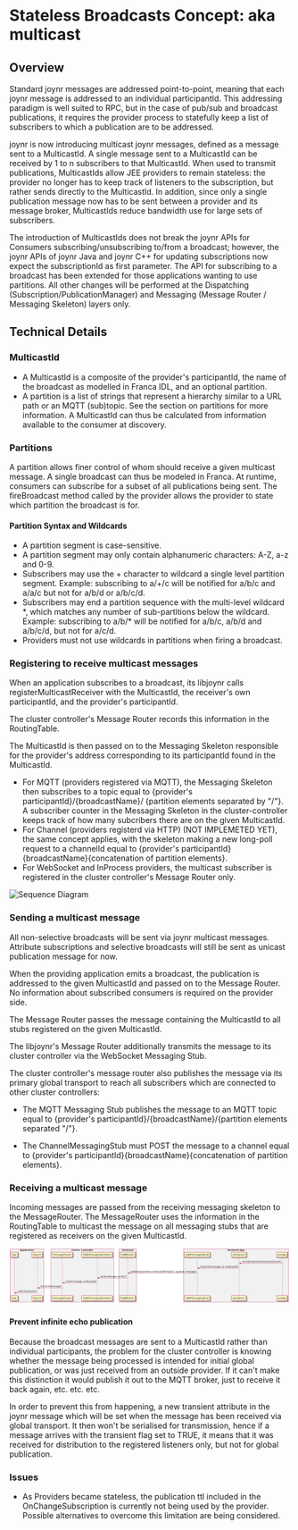 # Stateless Broadcasts Concept: aka multicast

## Overview

Standard joynr messages are addressed point-to-point, meaning that each joynr
message is addressed to an individual participantId. This addressing paradigm is
well suited to RPC, but in the case of pub/sub and broadcast publications, it
requires the provider process to statefully keep a list of subscribers to which
a publication are to be addressed.

joynr is now introducing multicast joynr messages, defined as a message sent to
a MulticastId. A single message sent to a MulticastId can be received
by 1 to n subscribers to that MulticastId. When used to transmit
publications, MulticastIds allow JEE providers to remain stateless: the
provider no longer has to keep track of listeners to the subscription, but
rather sends directly to the MulticastId. In addition, since only a single
publication message now has to be sent between a provider and its message
broker, MulticastIds reduce bandwidth use for large sets of subscribers.

The introduction of MulticastIds does not break the joynr APIs for
Consumers subscribing/unsubscribing to/from a broadcast; however, the joynr APIs of
joynr Java and joynr C++ for updating subscriptions now expect the subscriptionId as
first parameter. The API for subscribing to a broadcast has been extended for those
applications wanting to use partitions. All other changes will be performed at the
Dispatching (Subscription/PublicationManager) and Messaging (Message Router /
Messaging Skeleton) layers only.

## Technical Details

### MulticastId
* A MulticastId is a composite of the provider's participantId, the name of
  the broadcast as modelled in Franca IDL, and an optional partition.
* A partition is a list of strings that represent a hierarchy similar to a URL
  path or an MQTT (sub)topic. See the section on partitions for more information.
  A MulticastId can thus be calculated from information available to the
  consumer at discovery.

### Partitions
A partition allows finer control of whom should receive a given multicast message. A single
broadcast can thus be modeled in Franca. At runtime, consumers can subscribe for a subset
of all publications being sent. The fireBroadcast method called by the provider allows the provider
to state which partition the broadcast is for.

#### Partition Syntax and Wildcards
* A partition segment is case-sensitive.
* A partition segment may only contain alphanumeric characters: A-Z, a-z and 0-9.
* Subscribers may use the + character to wildcard a single level partition segment.
  Example: subscribing to a/+/c will be notified for a/b/c and a/a/c but not for a/b/d or a/b/c/d.
* Subscribers may end a partition sequence with the multi-level wildcard \*, which matches any
  number of sub-partitions below the wildcard.
  Example: subscribing to a/b/* will be notified for a/b/c, a/b/d and a/b/c/d, but not for a/c/d.
* Providers must not use wildcards in partitions when firing a broadcast.

### Registering to receive multicast messages
When an application subscribes to a broadcast, its libjoynr calls
registerMulticastReceiver with the MulticastId, the receiver's own participantId,
and the provider's participantId.

The cluster controller's Message Router records this information in the
RoutingTable.

The MulticastId is then passed on to the Messaging Skeleton responsible for the
provider's address corresponding to its participantId found in the MulticastId.

* For MQTT (providers registered via MQTT), the Messaging Skeleton then subscribes
  to a topic equal to {provider's participantId}/{broadcastName}/
  {partition elements separated by "/"}.
  A subscriber counter in the Messaging Skeleton in the cluster-controller keeps
  track of how many subcribers there are on the given MulticastId.
* For Channel (providers registerd via HTTP) (NOT IMPLEMETED YET), the same concept
  applies, with the skeleton making a new long-poll request to a channelId equal to
  {provider's participantId}{broadcastName}{concatenation of partition elements}.
* For WebSocket and InProcess providers, the multicast subscriber is registered
  in the cluster controller's Message Router only.

![Sequence
Diagram](diagrams/SequenceDiagram-Java-MulticastSubscribe.png)

### Sending a multicast message
All non-selective broadcasts will be sent via joynr multicast messages.
Attribute subscriptions and selective broadcasts will still be sent as
unicast publication message for now.

When the providing application emits a broadcast, the publication is addressed
to the given MulticastId and passed on to the Message Router. No
information about subscribed consumers is required on the provider side.

The Message Router passes the message containing the MulticastId to all
stubs registered on the given MulticastId.

The libjoynr's Message Router additionally transmits the message to its cluster
controller via the WebSocket Messaging Stub.

The cluster controller's message router also publishes the message via its primary
global transport to reach all subscribers which are connected to other cluster
controllers:

* The MQTT Messaging Stub publishes the message to an MQTT topic equal to
  {provider's participantId}/{broadcastName}/{partition elements separated "/"}.

* The ChannelMessagingStub must POST the message to a channel equal to
  {provider's participantId}{broadcastName}{concatenation of partition elements}.

### Receiving a multicast message
Incoming messages are passed from the receiving messaging skeleton to the
MessageRouter. The MessageRouter uses the information in the RoutingTable to
multicast the message on all messaging stubs that are registered as receivers on
the given MulticastId.

![Sequence Diagram](diagrams/SequenceDiagram-Java-MulticastPublish.png)


#### Prevent infinite echo publication
Because the broadcast messages are sent to a MulticastId rather than
individual participants, the problem for the cluster controller is knowing
whether the message being processed is intended for initial global publication,
or was just received from an outside provider. If it can't make this distinction
it would publish it out to the MQTT broker, just to receive it back again, etc.
etc. etc.

In order to prevent this from happening, a new transient attribute in the joynr message
which will be set when the message has been received via global transport.
It then won't be serialised for transmission, hence if a message arrives with the transient flag
set to TRUE, it means that it was received for distribution to the registered listeners only,
but not for global publication.


### Issues
* As Providers became stateless, the publication ttl included in the OnChangeSubscription
  is currently not being used by the provider. Possible alternatives to overcome this limitation are
  being considered.

